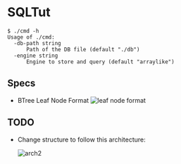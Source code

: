 SQLTut
======
```shell
$ ./cmd -h
Usage of ./cmd:
  -db-path string
      Path of the DB file (default "./db")
  -engine string
      Engine to store and query (default "arraylike")
```

## Specs
 - BTree Leaf Node Format
   ![leaf node format](https://user-images.githubusercontent.com/1416085/165701217-0f15f412-add0-4e6c-aaff-8ce9e93a014d.png)

## TODO
 - Change structure to follow this architecture:

   ![arch2](https://user-images.githubusercontent.com/1416085/164418418-bc3abd64-246c-41bb-ba42-76b8e114d480.gif)
